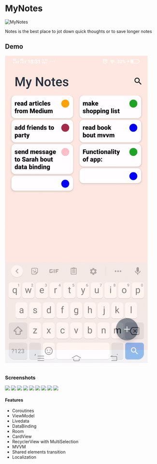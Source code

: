 # MyNotes 
![MyNotes](https://img.techpowerup.org/200412/app-icon.png)

Notes is the best place to jot down quick thoughts or to save longer notes

## Demo
![](app/demo/demo.gif)

### Screenshots
<img src="https://img.techpowerup.org/200412/photo5231365949049908433.jpg" width="216px"/>  <img src="https://img.techpowerup.org/200412/photo5231365949049908432.jpg" width="216px"/> <img src="https://img.techpowerup.org/200412/photo5231365949049908431.jpg" width="216px"/> 
<img src="https://img.techpowerup.org/200412/photo5231365949049908430.jpg" width="216px"/>  <img src="https://img.techpowerup.org/200412/photo5231365949049908429.jpg" width="216px"/> <img src="https://img.techpowerup.org/200412/photo5231365949049908434.jpg" width="216px"/> 
<img src="https://img.techpowerup.org/200412/photo5231365949049908428.jpg" width="216px"/> <img src="https://img.techpowerup.org/200412/photo5231365949049908427.jpg" width="216px"/>  <img src="https://img.techpowerup.org/200412/photo5231365949049908426.jpg" width="216px"/>

#### Features
* Coroutines
* ViewModel
* Livedata
* DataBinding
* Room
* CardView
* RecyclerView with MultiSelection
* MVVM
* Shared elements transition
* Localization
